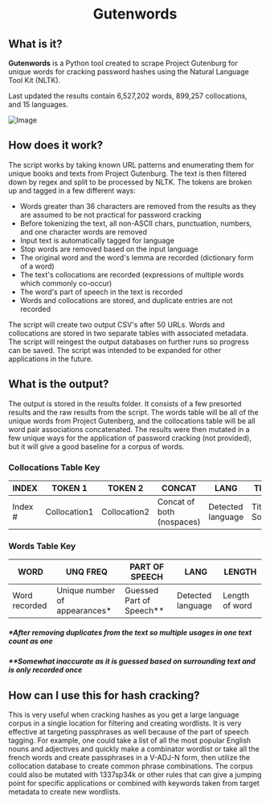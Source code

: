 <h1 align="center">
Gutenwords
</h1>

## What is it?
**Gutenwords** is a Python tool created to scrape Project Gutenburg for unique words for cracking password hashes using the Natural Language Tool Kit (NLTK).

Last updated the results contain 6,527,202 words, 899,257 collocations, and 15 languages.

![Image](../main/static/gutenwords_poc.png?raw=true)

## How does it work?
The script works by taking known URL patterns and enumerating them for unique books and texts from Project Gutenburg. The text is then filtered down by regex and split to be processed by NLTK. The tokens are broken up and tagged in a few different ways:

- Words greater than 36 characters are removed from the results as they are assumed to be not practical for password cracking
- Before tokenizing the text, all non-ASCII chars, punctuation, numbers, and one character words are removed
- Input text is automatically tagged for language
- Stop words are removed based on the input language
- The original word and the word's lemma are recorded (dictionary form of a word)
- The text's collocations are recorded (expressions of multiple words which commonly co-occur)
- The word's part of speech in the text is recorded
- Words and collocations are stored, and duplicate entries are not recorded

The script will create two output CSV's after 50 URLs. Words and collocations are stored in two separate tables with associated metadata. The script will reingest the output databases on further runs so progress can be saved. The script was intended to be expanded for other applications in the future. 

## What is the output?
The output is stored in the results folder. It consists of a few presorted results and the raw results from the script. The words table will be all of the unique words from Project Gutenberg, and the collocations table will be all word pair associations concatenated. The results were then mutated in a few unique ways for the application of password cracking (not provided), but it will give a good baseline for a corpus of words.

### Collocations Table Key
|INDEX|TOKEN 1|TOKEN 2|CONCAT|LANG|TITLE|URL
|---|---|---|---|---|---|---|
|Index #|Collocation1|Collocation2|Concat of both (nospaces)|Detected language|Title of Source|Source URL

### Words Table Key
|WORD|UNQ FREQ|PART OF SPEECH|LANG|LENGTH|
|---|---|---|---|---|
|Word recorded|Unique number of appearances*|Guessed Part of Speech**|Detected language|Length of word

##### *After removing duplicates from the text so multiple usages in one text count as one
##### **Somewhat inaccurate as it is guessed based on surrounding text and is only recorded once

## How can I use this for hash cracking?
This is very useful when cracking hashes as you get a large language corpus in a single location for filtering and creating wordlists. It is very effective at targeting passphrases as well because of the part of speech tagging. For example, one could take a list of all the most popular English nouns and adjectives and quickly make a combinator wordlist or take all the french words and create passphrases in a V-ADJ-N form, then utilize the collocation database to create common phrase combinations. The corpus could also be mutated with 1337sp34k or other rules that can give a jumping point for specific applications or combined with keywords taken from target metadata to create new wordlists.